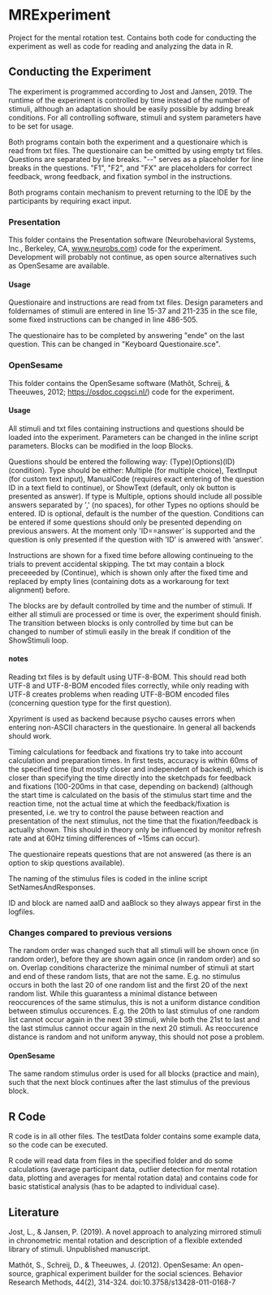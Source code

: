 # MRExperiment
Project for the mental rotation test. Contains both code for conducting the experiment as well as code for reading and analyzing the data in R.

## Conducting the Experiment
The experiment is programmed according to Jost and Jansen, 2019. The runtime of the experiment is controlled by time instead of the number of stimuli, although an adaptation should be easily possible by adding break conditions. For all controlling software, stimuli and system parameters have to be set for usage.

Both programs contain both the experiment and a questionaire which is read from txt files. The questionaire can be omitted by using empty txt files. Questions are separated by line breaks. "--" serves as a placeholder for line breaks in the questions. "F1", "F2", and "FX" are placeholders for correct feedback, wrong feedback, and fixation symbol in the instructions.

Both programs contain mechanism to prevent returning to the IDE by the participants by requiring exact input.

### Presentation
This folder contains the Presentation software (Neurobehavioral Systems, Inc., Berkeley, CA, www.neurobs.com) code for the experiment. Development will probably not continue, as open source alternatives such as OpenSesame are available.
#### Usage
Questionaire and instructions are read from txt files. Design parameters and foldernames of stimuli are entered in line 15-37 and 211-235 in the sce file, some fixed instructions can be changed in line 486-505.

The questionaire has to be completed by answering "ende" on the last question. This can be changed in "Keyboard Questionaire.sce".
### OpenSesame
This folder contains the OpenSesame software (Mathôt, Schreij, & Theeuwes, 2012; https://osdoc.cogsci.nl/) code for the experiment. 
#### Usage
All stimuli and txt files containing instructions and questions should be loaded into the experiment. Parameters can be changed in the inline script parameters. Blocks can be modified in the loop Blocks.

Questions should be entered the following way: (Type)(Options)(ID)(condition). Type should be either: Multiple (for multiple choice), TextInput (for custom text input), ManualCode (requires exact entering of the question ID in a text field to continue), or ShowText (default, only ok button is presented as answer). If type is Multiple, options should include all possible answers separated by ',' (no spaces), for other Types no options should be entered. ID is optional, default is the number of the question. Conditions can be entered if some questions should only be presented depending on previous answers. At the moment only 'ID==answer' is supported and the question is only presented if the question with 'ID' is anwered with 'answer'.

Instructions are shown for a fixed time before allowing continueing to the trials to prevent accidental skipping. The txt may contain a block preceeeded by (Continue), which is shown only after the fixed time and replaced by empty lines (containing dots as a workaroung for text alignment) before.

The blocks are by default controlled by time and the number of stimuli. If either all stimuli are processed or time is over, the experiment should finish. The transition between blocks is only controlled by time but can be changed to number of stimuli easily in the break if condition of the ShowStimuli loop.
#### notes
Reading txt files is by default using UTF-8-BOM. This should read both UTF-8 and UTF-8-BOM encoded files correctly, while only reading with UTF-8 creates problems when reading UTF-8-BOM encoded files (concerning question type for the first question).

Xpyriment is used as backend because psycho causes errors when entering non-ASCII characters in the questionaire. In general all backends should work.

Timing calculations for feedback and fixations try to take into account calculation and preparation times. In first tests, accuracy is within 60ms of the specified time (but mostly closer and independent of backend), which is closer than specifying the time directly into the sketchpads for feedback and fixations (100-200ms in that case, depending on backend) (although the start time is calculated on the basis of the stimulus start time and the reaction time, not the actual time at which the feedback/fixation is presented, i.e. we try to control the pause between reaction and presentation of the next stimulus, not the time that the fixation/feedback is actually shown. This should in theory only be influenced by monitor refresh rate and at 60Hz timing differences of ~15ms can occur).

The questionaire repeats questions that are not answered (as there is an option to skip questions available). 

The naming of the stimulus files is coded in the inline script SetNamesAndResponses.

ID and block are named aaID and aaBlock so they always appear first in the logfiles.
### Changes compared to previous versions
The random order was changed such that all stimuli will be shown once (in random order), before they are shown again once (in random order) and so on. Overlap conditions characterize the minimal number of stimuli at start and end of these random lists, that are not the same. E.g. no stimulus occurs in both the last 20 of one random list and the first 20 of the next random list. While this guarantess a minimal distance between reoccurences of the same stimulus, this is not a uniform distance condition between stimulus occurences. E.g. the 20th to last stimulus of one random list cannot occur again in the next 39 stimuli, while both the 21st to last and the last stimulus cannot occur again in the next 20 stimuli. As reoccurence distance is random and not uniform anyway, this should not pose a problem.

#### OpenSesame
The same random stimulus order is used for all blocks (practice and main), such that the next block continues after the last stimulus of the previous block.

## R Code
R code is in all other files. The testData folder contains some example data, so the code can be executed.

R code will read data from files in the specified folder and do some calculations (average participant data, outlier detection for mental rotation data, plotting and averages for mental rotation data) and contains code for basic statistical analysis (has to be adapted to individual case).

## Literature 
Jost, L., & Jansen, P. (2019). A novel approach to analyzing mirrored stimuli in chronometric mental rotation and description of a flexible extended library of stimuli. Unpublished manuscript.

Mathôt, S., Schreij, D., & Theeuwes, J. (2012). OpenSesame: An open-source, graphical experiment builder for the social sciences. Behavior Research Methods, 44(2), 314-324. doi:10.3758/s13428-011-0168-7